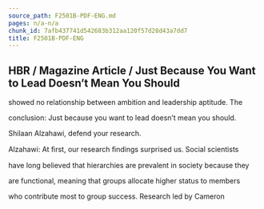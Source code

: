 ```yaml
---
source_path: F2501B-PDF-ENG.md
pages: n/a-n/a
chunk_id: 7afb437741d542683b312aa120f57d28d43a7dd7
title: F2501B-PDF-ENG
---
```

## HBR / Magazine Article / Just Because You Want to Lead Doesn’t Mean You Should

showed no relationship between ambition and leadership aptitude. The

conclusion: Just because you want to lead doesn’t mean you should.

Shilaan Alzahawi, defend your research.

Alzahawi: At ﬁrst, our research ﬁndings surprised us. Social scientists

have long believed that hierarchies are prevalent in society because they

are functional, meaning that groups allocate higher status to members

who contribute most to group success. Research led by Cameron

